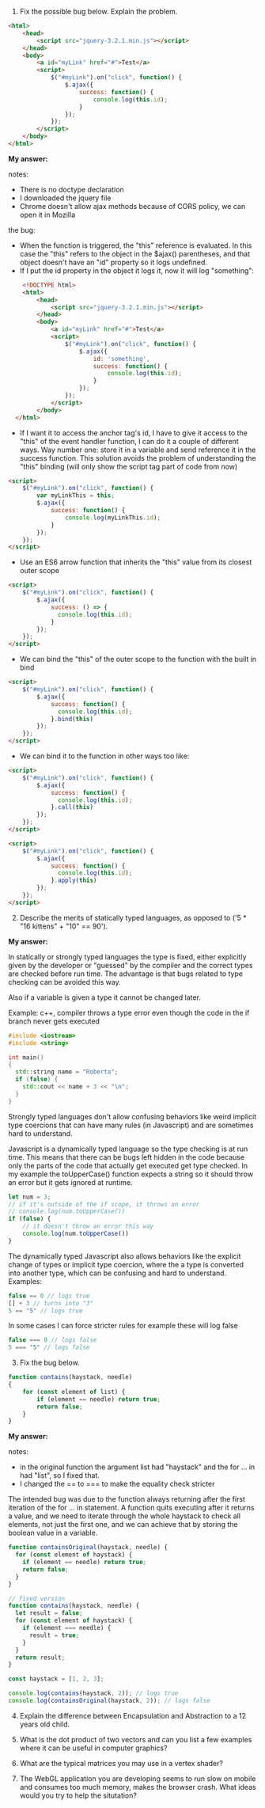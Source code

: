 1) Fix the possible bug below. Explain the problem.

```html
<html>
	<head>
		<script src="jquery-3.2.1.min.js"></script>
	</head>
	<body>
		<a id="myLink" href="#">Test</a>
		<script>
			$("#myLink").on("click", function() {
				$.ajax({
					success: function() {
						console.log(this.id);
					}
				});
			});
		</script>
	</body>
</html>
```

**My answer:**

notes:

-  There is no doctype declaration
- I downloaded the jquery file
- Chrome doesn't allow ajax methods because of CORS policy, we can open it in Mozilla

the bug:

- When the function is triggered, the "this" reference is evaluated. In this case the "this" refers to the object in the $ajax() parentheses, and that object doesn't have an "id" property  so it logs undefined.
- If I put the id property in the object it logs it, now it will log "something":


```html
	<!DOCTYPE html>
	<html>
		<head>
			<script src="jquery-3.2.1.min.js"></script>
		</head>
		<body>
			<a id="myLink" href="#">Test</a>
			<script>
				$("#myLink").on("click", function() {
					$.ajax({
                        id: 'something',
						success: function() {
							console.log(this.id);
						}
					});
				});
			</script>
		</body>
  </html>
```

- If I want it to access the anchor tag's id, I have to give it access to the "this" of the event handler function, I can do it a couple of different ways. Way number one: store it in a variable and send reference it in the success function. This solution avoids the problem of understanding the "this" binding (will only show the script tag part of code from now)

```html
<script>
	$("#myLink").on("click", function() {
		var myLinkThis = this;
		$.ajax({
			success: function() {
				console.log(myLinkThis.id);
			}
		});
	});
</script>
```

- Use an ES6 arrow function that inherits the "this" value from its closest outer scope

```html
<script>
    $("#myLink").on("click", function() {
        $.ajax({
            success: () => {
              console.log(this.id);
            }
        });
    });
</script>
```

- We can bind the "this" of the outer scope to the function with the built in bind

```html
<script>
    $("#myLink").on("click", function() {
        $.ajax({
            success: function() {
              console.log(this.id);
            }.bind(this)
        });
    });
</script>
```

- We can bind it to the function in other ways too like:

```html
<script>
    $("#myLink").on("click", function() {
        $.ajax({
            success: function() {
              console.log(this.id);
            }.call(this)
        });
    });
</script>
```

```html
<script>
    $("#myLink").on("click", function() {
        $.ajax({
            success: function() {
              console.log(this.id);
            }.apply(this)
        });
    });
</script>
```

2) Describe the merits of statically typed languages, as opposed to ('5 * "16 kittens" + "10" == 90').

**My answer:**

In statically or strongly typed languages the type is fixed, either explicitly given by the developer or "guessed" by the compiler and the correct types are checked before run time. The advantage is that bugs related to type checking can be avoided this way.

Also if a variable is given a type it cannot be changed later.

Example: c++, compiler throws a type error even though the code in the if branch never gets executed

```c++
#include <iostream>
#include <string>

int main()
{
  std::string name = "Roberta";
  if (false) {
    std::cout << name + 3 << "\n";
  }
}

```

Strongly typed languages don't allow confusing behaviors like weird implicit type coercions that can have many rules (in Javascript) and are sometimes hard to understand.

Javascript is a dynamically typed language so the type checking is at run time. This means that there can be bugs left hidden in the code because only the parts of the code that actually get executed get type checked. In my example the toUpperCase() function expects a string so it should throw an error but it gets ignored at runtime.

```javascript
let num = 3;
// if it's outside of the if scope, it throws an error
// console.log(num.toUpperCase())
if (false) {
    // it doesn't throw an error this way
    console.log(num.toUpperCase())
}
```

The dynamically typed Javascript also allows behaviors like the explicit change of types or implicit type coercion, where the a type is converted into another type, which can be confusing and hard to understand. Examples:

```javascript
false == 0 // logs true 
[] + 3 // turns into "3"
5 == "5" // logs true
```

In some cases I can force stricter rules for example these will log false

```javascript
false === 0 // logs false 
5 === "5" // logs false
```

3) Fix the bug below.

```javascript
function contains(haystack, needle)
{
	for (const element of list) {
		if (element == needle) return true;
		return false;
	}
}
```

**My answer:**

notes:

- in the original function the argument list had "haystack" and the for ... in had "list", so I fixed that.
- I changed the == to === to make the equality check stricter

The intended bug was due to the function always returning after the first iteration of the for ... in statement. A function quits executing after it returns a value, and we need to iterate through the whole haystack to check all elements, not just the first one, and we can achieve that by storing the boolean value in a variable.

```javascript
function containsOriginal(haystack, needle) {
  for (const element of haystack) {
    if (element == needle) return true;
    return false;
  }
}

// fixed version
function contains(haystack, needle) {
  let result = false;
  for (const element of haystack) {
    if (element === needle) {
      result = true;
    }
  }
  return result;
}

const haystack = [1, 2, 3];

console.log(contains(haystack, 2)); // logs true
console.log(containsOriginal(haystack, 2)); // logs false
```



4) Explain the difference between Encapsulation and Abstraction to a 12 years old child.

5) What is the dot product of two vectors and can you list a few examples where it can be useful in computer graphics?

6) What are the typical matrices you may use in a vertex shader?

7) The WebGL application you are developing seems to run slow on mobile and consumes too much memory, makes the browser crash. What ideas would you try to help the situtation?